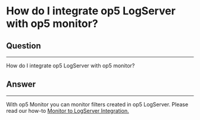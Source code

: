 # How do I integrate op5 LogServer with op5 monitor?

## Question

* * * * *

How do I integrate op5 LogServer with op5 monitor?

## Answer

* * * * *

With op5 Monitor you can monitor filters created in op5 LogServer. Please read our how-to [Monitor to LogServer Integration.](https://kb.op5.com/display/HOWTOs/Monitor+to+Logserver+Integration)

